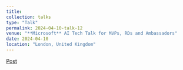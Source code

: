 ```yaml
---
title: 
collection: talks
type: "Talk"
permalink: 2024-04-10-talk-12
venue: "**Microsoft** AI Tech Talk for MVPs, RDs and Ambassadors"
date: 2024-04-10
location: "London, United Kingdom"
---
```


[Post](https://www.linkedin.com/posts/konstantinos-barmpas_in-the-past-two-months-ive-delivered-two-activity-7187051290579898368-w1VQ?utm_source=share&utm_medium=member_desktop)

